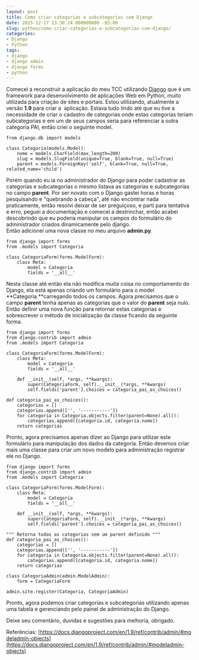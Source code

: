 ```yaml
---
layout: post
title: Como criar categorias e subcategorias com Django
date: 2015-12-17 13:30:24.000000000 -03:00
slug: python/como-criar-categorias-e-subcategorias-com-django/
categories:
- Django
- Python
tags:
- django
- django admin
- django forms
- python
---
```


Comecei a reconstruir a aplicação do meu TCC utilizando [Django][django] que é
um framework para desenvolvimento de aplicações Web em Python, muito utilizada
para criação de sites e portais. Estou utilizando, atualmente a versão **1.9**
para criar a  aplicação. Estava tudo lindo até que eu tive a necessidade de
criar o cadastro de categorias onde estas categorias teriam subcategorias e em
um de seus campos seria para referenciar a outra categoria PAI, então criei o
seguinte model.

```python{numberLines: true}
from django.db import models

class Categoria(models.Model):
    nome = models.CharField(max_length=200)
    slug = models.SlugField(unique=True, blank=True, null=True)
    parent = models.ForeignKey('self', blank=True, null=True, related_name='child') 
```

Porém quando eu ia no administrador do Django para poder cadastrar as
categorias e subcategorias o mesmo listava as categorias e subcategorias no
campo **parent**. Por ser novato com o Django gastei horas e horas pesquisando
e "quebrando a cabeça", até não encontrar nada praticamente, então resolvi
deixar de ser preguiçoso, e parti para tentativa e erro, peguei a documentação
e comecei a destrinchar, então acabei descobrindo que eu poderia manipular os
campos do formulário do administrador criados dinamicamente pelo django.<br>
Então adicionei uma nova classe no meu arquivo **admin.py**.

```python{numberLines: true}
from django import forms
from .models import Categoria

class CategoriaForm(forms.ModelForm):
    class Meta:
        model = Categoria
        fields = '__all__'
```

Nesta classe até então ela não modifica muita coisa no comportamento do Django,
ela está apenas criando um formulário para o model **Categoria **carregando
todos os campos. Agora precisamos que o campo **parent** tenha apenas as
categorias que o valor do **parent** seja nulo. Então definir uma nova função
para retornar estas categorias e sobrescrever o método de inicialização da
classe ficando da seguinte forma.

```python{numberLines: true}
from django import forms
from django.contrib import admin
from .models import Categoria

class CategoriaForm(forms.ModelForm):
    class Meta:
        model = Categoria
        fields = '__all__'

    def __init__(self, *args, **kwargs):
        super(CategoriaForm, self).__init__(*args, **kwargs)
        self.fields['parent'].choices = categoria_pai_as_choices()
        
def categoria_pai_as_choices():
    categorias = []
    categorias.append(['', '-----------'])
    for categoria in Categoria.objects.filter(parent=None).all():
        categorias.append([categoria.id, categoria.nome])
    return categorias
```

Pronto, agora precisamos apenas dizer ao Django para utilizar este formulário
para manipulação dos dados da categoria. Então devemos criar mais uma classe
para criar um novo modelo para administração registrar ele no Django.

```python{numberLines: true}
from django import forms
from django.contrib import admin
from .models import Categoria

class CategoriaForm(forms.ModelForm):
    class Meta:
        model = Categoria
        fields = '__all__'

    def __init__(self, *args, **kwargs):
        super(CategoriaForm, self).__init__(*args, **kwargs)
        self.fields['parent'].choices = categoria_pai_as_choices()

""" Retorna todas as categorias sem um parent definido """
def categoria_pai_as_choices():
    categorias = []
    categorias.append(['', '-----------'])
    for categoria in Categoria.objects.filter(parent=None).all():
        categorias.append([categoria.id, categoria.nome])
    return categorias

class CategoriaAdmin(admin.ModelAdmin):
    form = CategoriaForm 

admin.site.register(Categoria, CategoriaAdmin)
```

Pronto, agora podemos criar categorias e subcategorias utilizando apenas uma
tabela e gerenciando pelo painel de administração do Django.

Deixe seu comentário, duvidas e sugestões para melhoria, obrigado.

Referências: [https://docs.djangoproject.com/en/1.9/ref/contrib/admin/#modeladmin-objects](https://docs.djangoproject.com/en/1.9/ref/contrib/admin/#modeladmin-objects)

[django]: https://www.djangoproject.com/ "Django"
